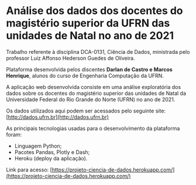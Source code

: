 # Análise dos dados dos docentes do magistério superior da UFRN das unidades de Natal no ano de 2021

Trabalho referente à disciplina DCA-0131, Ciência de Dados, ministrada pelo professor Luiz Affonso Hederson Guedes de Oliveira.

Plataforma desenvolvida pelos discentes **Darlan de Castro e Marcos Henrique**, alunos do curso de Engenharia Computação da UFRN.

A aplicação web desenvolvida consiste em uma análise exploratória dos dados sobre os docentes do magistério superior das unidades de Natal da Universidade Federal do Rio Grande do Norte (UFRN) no ano de 2021.

Os dados utilizados aqui podem ser acessados pelo seguinte site: [http://dados.ufrn.br](http://dados.ufrn.br)

As principais tecnologias usadas para o desenvolvimento da plataforma foram:

* Linguagem Python;
* Pacotes Pandas, Plotly e Dash;
* Heroku (deploy da aplicação).

Link para acesso: [https://projeto-ciencia-de-dados.herokuapp.com/](https://projeto-ciencia-de-dados.herokuapp.com/)
